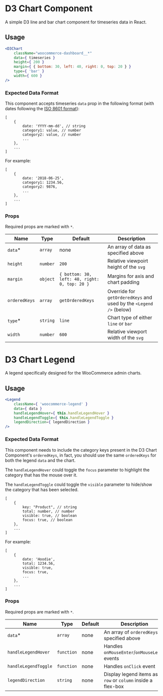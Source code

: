 D3 Chart Component
===

A simple D3 line and bar chart component for timeseries data in React.

## Usage

```jsx
<D3Chart
	className="woocommerce-dashboard__*"
	data={ timeseries }
	height={ 200 }
	margin={ { bottom: 30, left: 40, right: 0, top: 20 } }
	type={ 'bar' }
	width={ 600 }
/>
```

### Expected Data Format
This component accepts timeseries `data` prop in the following format (with dates following the [ISO 8601 format](https://en.wikipedia.org/wiki/ISO_8601)):
```
[
	{
		date: 'YYYY-mm-dd', // string
		category1: value, // number
		category2: value, // number
		...
	},
	...
]
```
For example:
```
[
	{
		date: '2018-06-25',
		category1: 1234.56,
		category2: 9876,
		...
	},
	...
]
```

### Props
Required props are marked with `*`.

Name | Type | Default | Description
--- | --- | --- | ---
`data`* | `array` | none | An array of data as specified above
`height` | `number` | `200` | Relative viewpoirt height of the `svg`
`margin` | `object` | `{ bottom: 30, left: 40, right: 0, top: 20 }` | Margins for axis and chart padding
`orderedKeys` | `array` | `getOrderedKeys` | Override for `getOrderedKeys` and used by the `<Legend />` (below)
`type`* | `string` | `line` | Chart type of either `line` or `bar`
`width` | `number` | `600` | Relative viewport width of the `svg`

D3 Chart Legend
===

A legend specifically designed for the WooCommerce admin charts.

## Usage

```jsx
<Legend
	className={ 'woocommerce-legend' }
	data={ data }
	handleLegendHover={ this.handleLegendHover }
	handleLegendToggle={ this.handleLegendToggle }
	legendDirection={ legendDirection }
/>
```

### Expected Data Format
This component needs to include the category keys present in the D3 Chart Component's `orderedKeys`, in fact, you should use the same `orderedKeys` for both the legend `data` and the chart.

The `handleLegendHover` could toggle the `focus` parameter to highlight the category that has the mouse over it.

The `handleLegendToggle` could toggle the `visible` parameter to hide/show the category that has been selected.

```
[
	{
		key: "Product", // string
		total: number, // number
		visible: true, // boolean
		focus: true, // boolean
	},
	...
]
```
For example:
```
[
	{
		date: 'Hoodie',
		total: 1234.56,
		visible: true,
		focus: true,
		...
	},
	...
]
```

### Props
Required props are marked with `*`.

Name | Type | Default | Description
--- | --- | --- | ---
`data`* | `array` | none | An array of `orderedKeys` as specified above
`handleLegendHover` | `function` | none | Handles `onMouseEnter`/`onMouseLeave` events
`handleLegendToggle` | `function` | none | Handles `onClick` event
`legendDirection` | `string` | none | Display legend items as a `row` or `column` inside a flex-box
